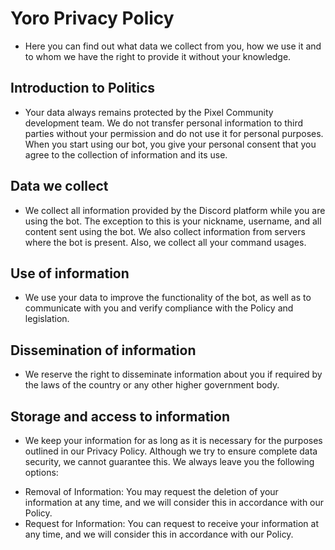 # Yoro Privacy Policy
- Here you can find out what data we collect from you, how we use it and to whom we have the right to provide it without your knowledge.

## Introduction to Politics
- Your data always remains protected by the Pixel Community development team. We do not transfer personal information to third parties without your permission and do not use it for personal purposes. When you start using our bot, you give your personal consent that you agree to the collection of information and its use.

## Data we collect
- We collect all information provided by the Discord platform while you are using the bot. The exception to this is your nickname, username, and all content sent using the bot. We also collect information from servers where the bot is present. Also, we collect all your command usages.

## Use of information
- We use your data to improve the functionality of the bot, as well as to communicate with you and verify compliance with the Policy and legislation.

## Dissemination of information
- We reserve the right to disseminate information about you if required by the laws of the country or any other higher government body.

## Storage and access to information
- We keep your information for as long as it is necessary for the purposes outlined in our Privacy Policy. Although we try to ensure complete data security, we cannot guarantee this. We always leave you the following options:
 * Removal of Information: You may request the deletion of your information at any time, and we will consider this in accordance with our Policy.
 * Request for Information: You can request to receive your information at any time, and we will consider this in accordance with our Policy.
